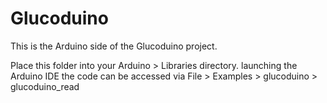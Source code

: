 # Glucoduino

This is the Arduino side of the Glucoduino project. 

Place this folder into your Arduino > Libraries directory.
launching the Arduino IDE the code can be accessed via File > Examples > glucoduino > glucoduino_read
